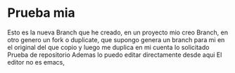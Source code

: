 Prueba mia
======
Esto es la nueva Branch que he creado, en un proyecto mio creo Branch, en otro genero un fork o duplicate, que supongo
genera un branch para mi en el original del que copio y luego me duplica en mi cuenta lo solicitado
Prueba de repositorio
Ademas lo puedo editar directamente desde aqui
El editor no es emacs, 
